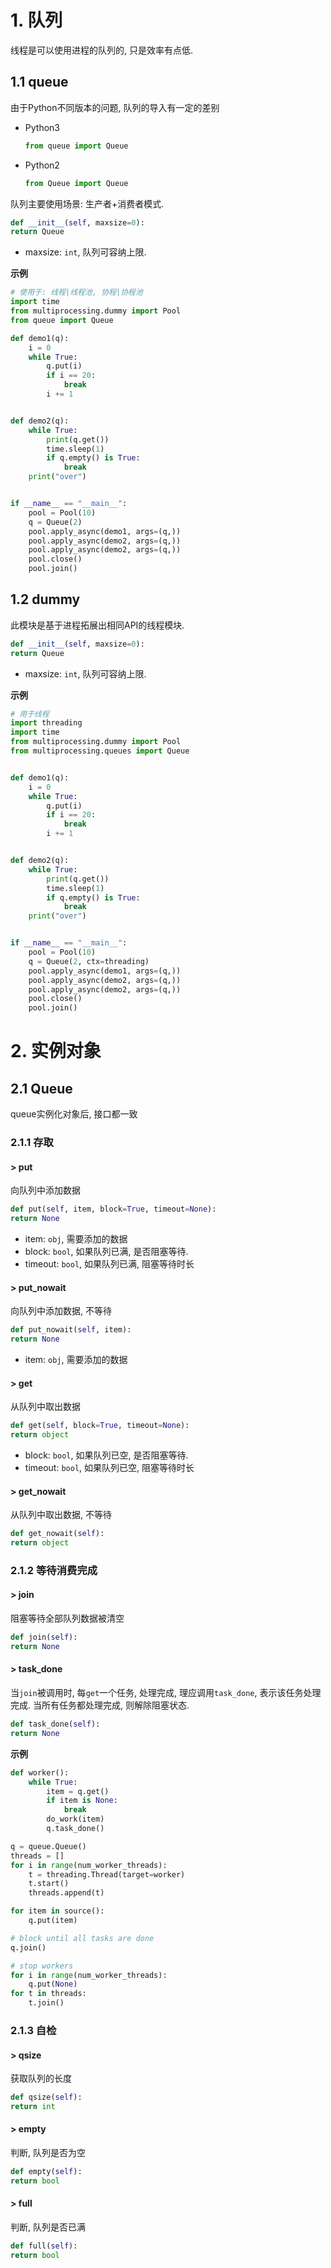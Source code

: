 # 1. 队列

线程是可以使用进程的队列的, 只是效率有点低.

## 1.1 queue

由于Python不同版本的问题, 队列的导入有一定的差别

* Python3

  ```python
  from queue import Queue
  ```

* Python2

  ```python
  from Queue import Queue
  ```

队列主要使用场景: 生产者+消费者模式.

```python
def __init__(self, maxsize=0):
return Queue
```

* maxsize: `int`, 队列可容纳上限.

**示例**

```python
# 使用于: 线程|线程池, 协程|协程池
import time
from multiprocessing.dummy import Pool
from queue import Queue

def demo1(q):
    i = 0
    while True:
        q.put(i)
        if i == 20:
            break
        i += 1


def demo2(q):
    while True:
        print(q.get())
        time.sleep(1)
        if q.empty() is True:
            break
    print("over")


if __name__ == "__main__":
    pool = Pool(10)
    q = Queue(2)
    pool.apply_async(demo1, args=(q,))
    pool.apply_async(demo2, args=(q,))
    pool.apply_async(demo2, args=(q,))
    pool.close()
    pool.join()
```



## 1.2 dummy

此模块是基于进程拓展出相同API的线程模块.

```python
def __init__(self, maxsize=0):
return Queue
```

* maxsize: `int`, 队列可容纳上限.

**示例**

```python
# 用于线程
import threading
import time
from multiprocessing.dummy import Pool
from multiprocessing.queues import Queue


def demo1(q):
    i = 0
    while True:
        q.put(i)
        if i == 20:
            break
        i += 1


def demo2(q):
    while True:
        print(q.get())
        time.sleep(1)
        if q.empty() is True:
            break
    print("over")


if __name__ == "__main__":
    pool = Pool(10)
    q = Queue(2, ctx=threading)
    pool.apply_async(demo1, args=(q,))
    pool.apply_async(demo2, args=(q,))
    pool.apply_async(demo2, args=(q,))
    pool.close()
    pool.join()
```

# 2. 实例对象

## 2.1 Queue

queue实例化对象后, 接口都一致

### 2.1.1 存取

#### > put

向队列中添加数据

```python
def put(self, item, block=True, timeout=None):
return None
```

* item: `obj`, 需要添加的数据
* block: `bool`, 如果队列已满, 是否阻塞等待.
* timeout: `bool`, 如果队列已满, 阻塞等待时长

#### > put_nowait

向队列中添加数据, 不等待

```python
def put_nowait(self, item):
return None
```

* item: `obj`, 需要添加的数据

#### > get

从队列中取出数据

```python
def get(self, block=True, timeout=None):
return object
```

* block: `bool`, 如果队列已空, 是否阻塞等待.
* timeout: `bool`, 如果队列已空, 阻塞等待时长

#### > get_nowait

从队列中取出数据, 不等待

```python
def get_nowait(self):
return object
```

### 2.1.2 等待消费完成

#### > join

阻塞等待全部队列数据被清空

```python
def join(self):
return None
```

#### > task_done

当`join`被调用时, 每`get`一个任务, 处理完成, 理应调用`task_done`, 表示该任务处理完成. 当所有任务都处理完成, 则解除阻塞状态.

```python
def task_done(self):
return None
```

**示例**

```python
def worker():
    while True:
        item = q.get()
        if item is None:
            break
        do_work(item)
        q.task_done()

q = queue.Queue()
threads = []
for i in range(num_worker_threads):
    t = threading.Thread(target=worker)
    t.start()
    threads.append(t)

for item in source():
    q.put(item)

# block until all tasks are done
q.join()

# stop workers
for i in range(num_worker_threads):
    q.put(None)
for t in threads:
    t.join()
```

### 2.1.3 自检

#### > qsize

获取队列的长度

```python
def qsize(self):
return int
```

#### > empty

判断, 队列是否为空

```python
def empty(self):
return bool
```

#### > full

判断, 队列是否已满

```python
def full(self):
return bool
```



